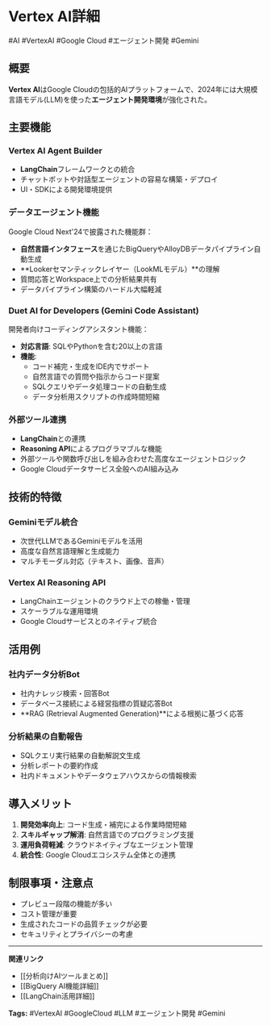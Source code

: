 # Vertex AI詳細
#AI #VertexAI #Google Cloud #エージェント開発 #Gemini

## 概要

**Vertex AI**はGoogle Cloudの包括的AIプラットフォームで、2024年には大規模言語モデル(LLM)を使った**エージェント開発環境**が強化された。

## 主要機能

### Vertex AI Agent Builder

- **LangChain**フレームワークとの統合
- チャットボットや対話型エージェントの容易な構築・デプロイ
- UI・SDKによる開発環境提供

### データエージェント機能

Google Cloud Next'24で披露された機能群：

- **自然言語インタフェース**を通じたBigQueryやAlloyDBデータパイプライン自動生成
- **Lookerセマンティックレイヤー（LookMLモデル）**の理解
- 質問応答とWorkspace上での分析結果共有
- データパイプライン構築のハードル大幅軽減

### Duet AI for Developers (Gemini Code Assistant)

開発者向けコーディングアシスタント機能：

- **対応言語**: SQLやPythonを含む20以上の言語
- **機能**:
  - コード補完・生成をIDE内でサポート
  - 自然言語での質問や指示からコード提案
  - SQLクエリやデータ処理コードの自動生成
  - データ分析用スクリプトの作成時間短縮

### 外部ツール連携

- **LangChain**との連携
- **Reasoning API**によるプログラマブルな機能
- 外部ツールや関数呼び出しを組み合わせた高度なエージェントロジック
- Google Cloudデータサービス全般へのAI組み込み

## 技術的特徴

### Geminiモデル統合

- 次世代LLMであるGeminiモデルを活用
- 高度な自然言語理解と生成能力
- マルチモーダル対応（テキスト、画像、音声）

### Vertex AI Reasoning API

- LangChainエージェントのクラウド上での稼働・管理
- スケーラブルな運用環境
- Google Cloudサービスとのネイティブ統合

## 活用例

### 社内データ分析Bot

- 社内ナレッジ検索・回答Bot
- データベース接続による経営指標の質疑応答Bot
- **RAG (Retrieval Augmented Generation)**による根拠に基づく応答

### 分析結果の自動報告

- SQLクエリ実行結果の自動解説文生成
- 分析レポートの要約作成
- 社内ドキュメントやデータウェアハウスからの情報検索

## 導入メリット

1. **開発効率向上**: コード生成・補完による作業時間短縮
2. **スキルギャップ解消**: 自然言語でのプログラミング支援
3. **運用負荷軽減**: クラウドネイティブなエージェント管理
4. **統合性**: Google Cloudエコシステム全体との連携

## 制限事項・注意点

- プレビュー段階の機能が多い
- コスト管理が重要
- 生成されたコードの品質チェックが必要
- セキュリティとプライバシーの考慮

---

**関連リンク**
- [[分析向けAIツールまとめ]]
- [[BigQuery AI機能詳細]]
- [[LangChain活用詳細]]

**Tags:** #VertexAI #GoogleCloud #LLM #エージェント開発 #Gemini
